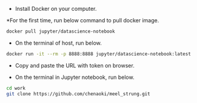 * Install Docker on your computer.

*For the first time, run below command to pull docker image.

```bash
docker pull jupyter/datascience-notebook
```

* On the terminal of host, run below.

```bash
docker run -it --rm -p 8888:8888 jupyter/datascience-notebook:latest
```

* Copy and paste the URL with token on browser.

* On the terminal in Jupyter notebook, run below.

```bash
cd work
git clone https://github.com/chenaoki/meel_strung.git
```
